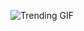 
<!-- GIF_SECTION -->
![Trending GIF](https://media2.giphy.com/media/v1.Y2lkPThiYjIxNzcyMjBocWNyOThiMG5zNGJzb3k2Z2gxMTFlYnBtY3huMzhlb3FvZzg1cSZlcD12MV9naWZzX3NlYXJjaCZjdD1n/2IudUHdI075HL02Pkk/giphy.gif)
<!-- END_GIF_SECTION -->
